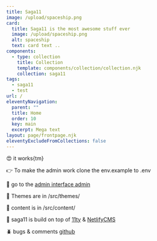 ```yaml
---
title: Saga11
image: /upload/spaceship.png
card:
  title: Saga11 is the most awesome stuff ever
  image: /upload/spaceship.png
  alt: spaceship
  text: card text ..
components:
  - type: collection
    title: Collection
    template: components/collection/collection.njk
    collection: saga11
tags:
  - saga11
  - test
url: /
eleventyNavigation:
  parent: ""
  title: Home
  order: 10
  key: main
  excerpt: Mega text
layout: page/frontpage.njk
eleventyExcludeFromCollections: false
---
```


😍 it works{tm}

👉 To make the admin work clone the env.example to .env

🤖 go to the [admin interface admin](/admin)

💅 Themes are in /src/themes/

📜 content is in /src/content/

🎈 saga11 is build on top of [11ty](https://11ty.dev) & [NetlifyCMS](https://netlifycms.com)

🪲 bugs & comments [github](https://github.com/mortendk/saga11)
